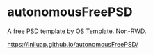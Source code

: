 # autonomousFreePSD
A free PSD template by OS Template. Non-RWD.

https://iniluap.github.io/autonomousFreePSD/
